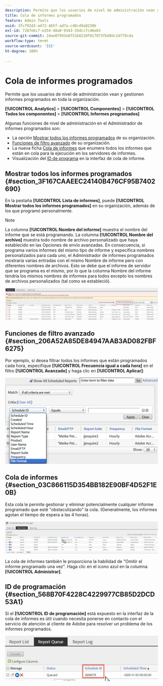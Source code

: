 ```yaml
---
description: Permite que los usuarios de nivel de administración vean y gestionen informes programados en toda la organización.
title: Cola de informes programados
feature: Admin Tools
uuid: 3fcf92d3-a472-465f-ad7a-c48cd9a8238b
exl-id: 7287e6c7-e354-48a0-9343-35dccfc46e63
source-git-commit: 24ae07993e8f51b8220f817873fbd8dc1df70cda
workflow-type: tm+mt
source-wordcount: '315'
ht-degree: 100%

---
```


# Cola de informes programados

Permite que los usuarios de nivel de administración vean y gestionen informes programados en toda la organización.

**[!UICONTROL Analytics]** > **[!UICONTROL Componentes]** > **[!UICONTROL Todos los componentes]** > **[!UICONTROL Informes programados]**

Algunas funciones de nivel de administración en el Administrador de informes programados son:

* La opción [Mostrar todos los informes programados](/help/components/scheduled-reports-admin.md#section_3F167CAAEEC24140B476CF95B7402690) de su organización.
* [Funciones de filtro avanzado](/help/components/scheduled-reports-admin.md#section_206A52A85DE84947AAB3AD082FBF6275) de su organización.
* La nueva ficha [Cola de informes](/help/components/scheduled-reports-admin.md#section_03C866115D354BB182E90BF4D52F1E0B) que enumera todos los informes que están en cola para la ejecución en los servidores de informes.
* Visualización del [ID de programa](/help/components/scheduled-reports-admin.md#section_568B70F4228C4229977CB85D2DCD53A1) en la interfaz de cola de informe.

## Mostrar todos los informes programados {#section_3F167CAAEEC24140B476CF95B7402690}

En la pestaña **[!UICONTROL Lista de informes]**, puede **[!UICONTROL Mostrar todos los informes programados]** en su organización, además de los que programó personalmente.

>[!NOTE]
>
>La columna **[!UICONTROL Nombre del informe]** muestra el nombre del informe que se está programando. La columna **[!UICONTROL Nombre del archivo]** muestra todo nombre de archivo personalizado que haya establecido en las Opciones de envío avanzadas. En consecuencia, si programa varios informes del mismo tipo de informe y especifica nombres personalizados para cada uno, el Administrador de informes programados mostraría varias entradas con el mismo Nombre de informe pero con diferentes nombres de archivos. Esto se debe que el informe de servidor que se programa es el mismo, por lo que la columna Nombre del informe tendría los mismos nombres de informes para todos excepto los nombres de archivos personalizados (tal como se estableció).

![](assets/show_all_scheduled_reports.png)

## Funciones de filtro avanzado {#section_206A52A85DE84947AAB3AD082FBF6275}

Por ejemplo, si desea filtrar todos los informes que están programados cada hora, especifique **[!UICONTROL Frecuencia igual a cada hora]** en el filtro **[!UICONTROL Avanzado]** y haga clic en **[!UICONTROL Aplicar]**:

![](assets/advanced_filtering_schedl_reports.png)

## Cola de informes {#section_03C866115D354BB182E90BF4D52F1E0B}

Esta cola le permite gestionar y eliminar potencialmente cualquier informe programado que esté &quot;obstaculizando&quot; la cola. (Generalmente, los informes agotan el tiempo de espera a las 4 horas).

![](assets/scheduled_reports_2.png)

La cola de informes también le proporciona la habilidad de &quot;Omitir el informe programado una vez&quot;. Haga clic en el icono azul en la columna **[!UICONTROL Administrar]**.

## ID de programación {#section_568B70F4228C4229977CB85D2DCD53A1}

Si el **[!UICONTROL ID de programación]** está expuesto en la interfaz de la cola de informes es útil cuando necesita ponerse en contacto con el servicio de atención al cliente de Adobe para resolver un problema de los informes programados.

![](assets/schedule_id.png)
